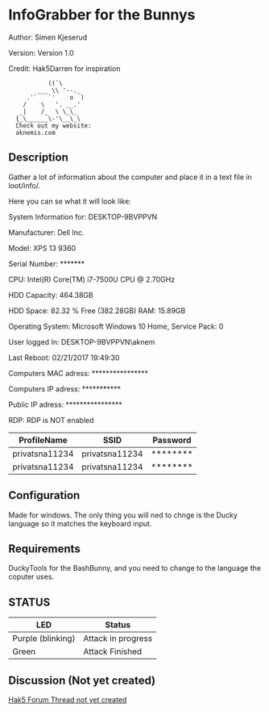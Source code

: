 # InfoGrabber for the Bunnys

Author: Simen Kjeserud

Version: Version 1.0

Credit: Hak5Darren for inspiration

               ((`\
            ___ \\ '--._
         .'`   `'    o  )
        /    \   '. __.'
       _|    /_  \ \_\_
      {_\______\-'\__\_\
	  Check out my website:
	  aknemis.com

## Description

Gather a lot of information about the computer and place it in a text file in loot/info/.


Here you can se what it will look like:


System Information for:  DESKTOP-9BVPPVN

Manufacturer: Dell Inc.

Model: XPS 13 9360

Serial Number: *******

CPU: Intel(R) Core(TM) i7-7500U CPU @ 2.70GHz

HDD Capacity: 464.38GB

HDD Space: 82.32 % Free (382.28GB)
RAM: 15.89GB

Operating System: Microsoft Windows 10 Home, Service Pack: 0

User logged In: DESKTOP-9BVPPVN\aknem

Last Reboot: 02/21/2017 19:49:30

Computers MAC adress: ****************

Computers IP adress: ***********

Public IP adress: ****************

RDP: RDP is NOT enabled


| ProfileName      | SSID                                  | Password                              |
| ---------------- | ------------------------------------- | ------------------------------------- |
| privatsna11234   | privatsna11234                        | ********                              |
| privatsna11234   | privatsna11234                        | ********                              |



## Configuration

Made for windows. The only thing you will ned to chnge is the Ducky language so it matches the keyboard input.

## Requirements

DuckyTools for the BashBunny, and you need to change to the language the coputer uses.

## STATUS

| LED              | Status                                |
| ---------------- | ------------------------------------- |
| Purple (blinking)| Attack in progress                    |
| Green            | Attack Finished                       |



## Discussion (Not yet created)
[Hak5 Forum Thread not yet created](https://forums.hak5.org/index.php?/topic/ "Hak5 Forum Thread") 
